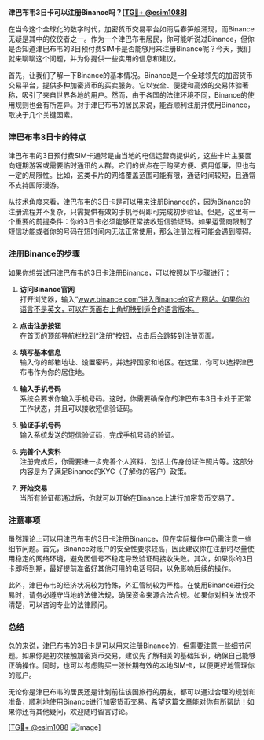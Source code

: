 **津巴布韦3日卡可以注册Binance吗？[[TG💪+ @esim1088](https://t.me/s/esim1088)]**

在当今这个全球化的数字时代，加密货币交易平台如雨后春笋般涌现，而Binance无疑是其中的佼佼者之一。作为一个津巴布韦居民，你可能听说过Binance，但你是否知道津巴布韦的3日预付费SIM卡是否能够用来注册Binance呢？今天，我们就来聊聊这个问题，并为你提供一些实用的信息和建议。

首先，让我们了解一下Binance的基本情况。Binance是一个全球领先的加密货币交易平台，提供多种加密货币的买卖服务。它以安全、便捷和高效的交易体验著称，吸引了来自世界各地的用户。然而，由于各国的法律环境不同，Binance的使用规则也会有所差异。对于津巴布韦的居民来说，能否顺利注册并使用Binance，取决于几个关键因素。

### **津巴布韦3日卡的特点**

津巴布韦的3日预付费SIM卡通常是由当地的电信运营商提供的，这些卡片主要面向短期游客或需要临时通讯的人群。它们的优点在于购买方便、费用低廉，但也有一定的局限性。比如，这类卡片的网络覆盖范围可能有限，通话时间较短，且通常不支持国际漫游。

从技术角度来看，津巴布韦的3日卡是可以用来注册Binance的，因为Binance的注册流程并不复杂，只需提供有效的手机号码即可完成初步验证。但是，这里有一个重要的前提条件：你的3日卡必须能够正常接收短信验证码。如果运营商限制了短信功能或者你的号码在短时间内无法正常使用，那么注册过程可能会遇到障碍。

### **注册Binance的步骤**

如果你想尝试用津巴布韦的3日卡注册Binance，可以按照以下步骤进行：

1. **访问Binance官网**  
   打开浏览器，输入“www.binance.com”进入Binance的官方网站。如果你的语言不是英文，可以在页面右上角切换到适合的语言版本。

2. **点击注册按钮**  
   在首页的顶部导航栏找到“注册”按钮，点击后会跳转到注册页面。

3. **填写基本信息**  
   输入你的邮箱地址、设置密码，并选择国家和地区。在这里，你可以选择津巴布韦作为你的居住地。

4. **输入手机号码**  
   系统会要求你输入手机号码。这时，你需要确保你的津巴布韦3日卡处于正常工作状态，并且可以接收短信验证码。

5. **验证手机号码**  
   输入系统发送的短信验证码，完成手机号码的验证。

6. **完善个人资料**  
   注册完成后，你需要进一步完善个人资料，包括上传身份证件照片等。这部分内容是为了满足Binance的KYC（了解你的客户）政策。

7. **开始交易**  
   当所有验证都通过后，你就可以开始在Binance上进行加密货币交易了。

### **注意事项**

虽然理论上可以用津巴布韦的3日卡注册Binance，但在实际操作中仍需注意一些细节问题。首先，Binance对账户的安全性要求较高，因此建议你在注册时尽量使用稳定的网络环境，避免因信号不稳定导致验证码接收失败。其次，如果你的3日卡即将到期，最好提前准备好其他可用的电话号码，以免影响后续的操作。

此外，津巴布韦的经济状况较为特殊，外汇管制较为严格。在使用Binance进行交易时，请务必遵守当地的法律法规，确保资金来源合法合规。如果你对相关法规不清楚，可以咨询专业的法律顾问。

### **总结**

总的来说，津巴布韦的3日卡是可以用来注册Binance的，但需要注意一些细节问题。如果你是初次接触加密货币交易，建议先了解相关的基础知识，确保自己能够正确操作。同时，也可以考虑购买一张长期有效的本地SIM卡，以便更好地管理你的账户。

无论你是津巴布韦的居民还是计划前往该国旅行的朋友，都可以通过合理的规划和准备，顺利地使用Binance进行加密货币交易。希望这篇文章能对你有所帮助！如果你还有其他疑问，欢迎随时留言讨论。

[[TG💪+ @esim1088](https://t.me/s/esim1088) ![Image](https://i.postimg.cc/4NQfJmqS/Snipaste-2025-05-13-00-14-12.png)]